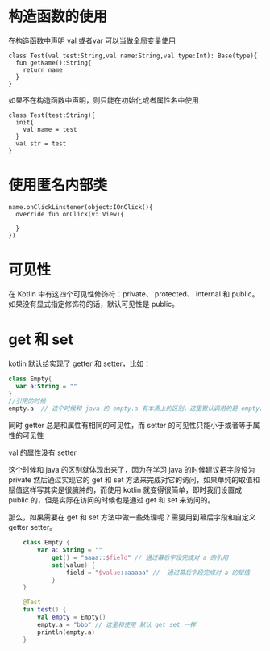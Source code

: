 # 构造函数的使用

在构造函数中声明 val 或者var 可以当做全局变量使用
```
class Test(val test:String,val name:String,val type:Int): Base(type){
  fun getName():String{
    return name
  }
}
```

如果不在构造函数中声明，则只能在初始化或者属性名中使用
```
class Test(test:String){
  init{
    val name = test
  }
  val str = test
}
```

# 使用匿名内部类

```
name.onClickLinstener(object:IOnClick(){
  override fun onClick(v: View){
    
  }
})
```

# 可见性

在 Kotlin 中有这四个可见性修饰符：private、 protected、 internal 和 public。 如果没有显式指定修饰符的话，默认可见性是 public。

# get 和 set 

kotlin 默认给实现了 getter 和 setter，比如：

```kotlin
class Empty{
  var a:String = ""
}
//引用的时候
empty.a  // 这个时候和 java 的 empty.a 有本质上的区别，这里默认调用的是 empty.getA()
```

同时 getter 总是和属性有相同的可见性，而 setter 的可见性只能小于或者等于属性的可见性

val 的属性没有 setter

这个时候和 java 的区别就体现出来了，因为在学习 java 的时候建议把字段设为 private 然后通过实现它的 get 和 set 方法来完成对它的访问，如果单纯的取值和赋值这样写其实是很臃肿的，而使用 kotlin 就变得很简单，即时我们设置成 public 的，但是实际在访问的时候也是通过 get 和 set 来访问的。

那么，如果需要在 get 和 set 方法中做一些处理呢？需要用到幕后字段和自定义 getter setter。

```kotlin
    class Empty {
        var a: String = ""
            get() = "aaaa::$field" // 通过幕后字段完成对 a 的引用
            set(value) {
                field = "$value::aaaaa" //  通过幕后字段完成对 a 的赋值
            }
    }

    @Test
    fun test() {
        val empty = Empty()
        empty.a = "bbb" // 这里和使用 默认 get set 一样
        println(empty.a)
    }
```